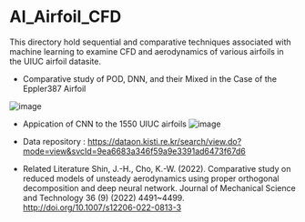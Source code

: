 # AI_Airfoil_CFD
This directory hold sequential and comparative techniques associated with machine learning to examine CFD and aerodynamics of various airfoils in the UIUC airfoil datasite.

- Comparative study of POD, DNN, and their Mixed in the Case of the Eppler387 Airfoil 

![image](https://user-images.githubusercontent.com/16720947/179479502-5a29d10b-15ac-422d-800d-afe34d083ac1.png)

- Appication of CNN to the 1550 UIUC airfoils 
![image](https://user-images.githubusercontent.com/16720947/179875485-2062a4ad-1a8b-4abf-8ff4-ff8c57b3200e.png)

- Data repository
  : https://dataon.kisti.re.kr/search/view.do?mode=view&svcId=9ea6683a346f59a9e3391ad6473f67d6

- Related Literature
Shin, J.-H., Cho, K.-W. (2022). Comparative study on reduced models of unsteady aerodynamics using proper orthogonal decomposition and deep neural network. Journal of Mechanical Science and Technology 36 (9) (2022) 4491~4499. http://doi.org/10.1007/s12206-022-0813-3
